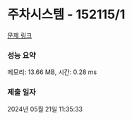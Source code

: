# 주차시스템 - 152115/1 

[문제 링크](https://level.goorm.io/exam/152115/%ED%98%84%EB%8C%80%EB%AA%A8%EB%B9%84%EC%8A%A4-%EC%98%88%EC%84%A0-%EC%A3%BC%EC%B0%A8%EC%8B%9C%EC%8A%A4%ED%85%9C/quiz/1) 

### 성능 요약

메모리: 13.66 MB, 시간: 0.28 ms

### 제출 일자

2024년 05월 21일 11:35:33

